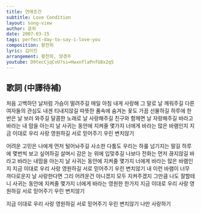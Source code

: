 ```yaml
---
title: 연애조건
subtitle: Love Condition
layout: song-view
author: 윤하
date: 2007-03-15
tags: perfect-day-to-say-i-love-you
composition: 황찬희
lyric: 김이진
arrangement: 황찬희, 양경주
youtube: D9tecCjqCvU?si=HwxnflaPnfG8x2q5
---
```


## 歌詞 (中譯待補)

처음 고백하던 날처럼
가슴이 떨려주길
매일 아침 내게 사랑해
그 말로 날 깨워주길
다른 여자들의 관심도
내겐 티내지않길
따뜻한 품속에 숨겨논
꽃도 가끔 선물하길
하루에 한번은
날 보러 와주길
달콤한 노래로
날 사랑해주길
친구와 함께면
날 자랑해주길
바라고 바라는
내 맘을 아는지
날 사귀는 동안에
지켜줄 몇가지
너에게 바라는
많은 바램인지
지금 이대로 우리
사랑 영원하길
서로 믿어주기
우린 변치않기

어려운 고민은 나에게
먼저 털어놔주길
사소한 다툼도 우리는
하룰 넘기지는 말길
하루에 몇번씩
보고 싶어하길
살며시 감은 눈
위에 입맞추길
나보다 전화는
먼저 끊지않길
바라고 바라는
내맘을 아는지
날 사귀는 동안에
지켜줄 몇가지
너에게 바라는
많은 바램인지
지금 이대로 우리
사랑 영원하길
서로 믿어주기
우린 변치않기
내 이런 바램이
너무 까다로운지
날 사랑한다면
그리 어려운건 아니겠지
모두 지켜주겠지
그만큼 나도 잘할테니
사귀는 동안에
지켜줄 몇가지
너에게 바라는
영원한 한가지
지금 이대로 우리
사랑 영원하길
서로 믿어주기
우린 변치않기

지금 이대로 우리
사랑 영원하길
서로 믿어주기
우린 변치않기
나만 사랑하기
